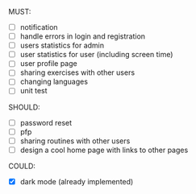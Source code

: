 MUST:
- [ ] notification 
- [ ] handle errors in login and registration
- [ ] users statistics for admin
- [ ] user statistics for user (including screen time)
- [ ] user profile page
- [ ] sharing exercises with other users
- [ ] changing languages
- [ ] unit test

SHOULD:

- [ ] password reset
- [ ] pfp
- [ ] sharing routines with other users
- [ ] design a cool home page with links to other pages

COULD:

- [x] dark mode (already implemented)
